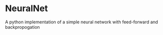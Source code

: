 # NeuralNet
A python implementation of a simple neural network with feed-forward and backpropogation
